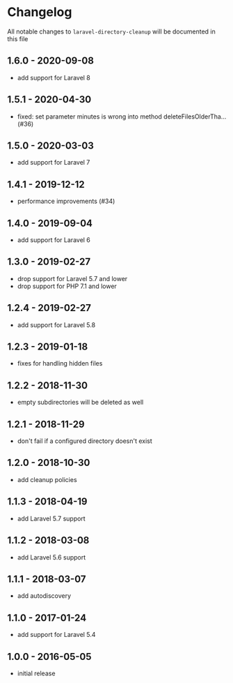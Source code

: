 # Changelog

All notable changes to `laravel-directory-cleanup` will be documented in this file

## 1.6.0 - 2020-09-08

- add support for Laravel 8

## 1.5.1 - 2020-04-30

- fixed: set parameter minutes is wrong into method deleteFilesOlderTha… (#36)

## 1.5.0 - 2020-03-03

- add support for Laravel 7

## 1.4.1 - 2019-12-12

- performance improvements (#34)

## 1.4.0 - 2019-09-04

- add support for Laravel 6

## 1.3.0 - 2019-02-27

- drop support for Laravel 5.7 and lower
- drop support for PHP 7.1 and lower

## 1.2.4 - 2019-02-27

- add support for Laravel 5.8

## 1.2.3 - 2019-01-18

- fixes for handling hidden files

## 1.2.2 - 2018-11-30

- empty subdirectories will be deleted as well

## 1.2.1 - 2018-11-29

- don't fail if a configured directory doesn't exist

## 1.2.0 - 2018-10-30

- add cleanup policies

## 1.1.3 - 2018-04-19

- add Laravel 5.7 support

## 1.1.2 - 2018-03-08

- add Laravel 5.6 support

## 1.1.1 - 2018-03-07

- add autodiscovery

## 1.1.0 - 2017-01-24

- add support for Laravel 5.4

## 1.0.0 - 2016-05-05

- initial release

